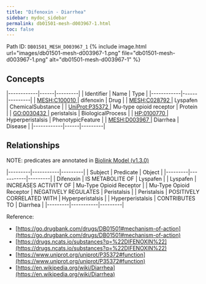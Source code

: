 ```yaml
---
title: "Difenoxin - Diarrhea"
sidebar: mydoc_sidebar
permalink: db01501-mesh-d003967-1.html
toc: false 
---
```



Path ID: `DB01501_MESH_D003967_1`
{% include image.html url="images/db01501-mesh-d003967-1.png" file="db01501-mesh-d003967-1.png" alt="db01501-mesh-d003967-1" %}

## Concepts

|------------|------|---------|
| Identifier | Name | Type    |
|------------|------|---------|
| <a href="https://identifiers.org/MESH:C100010">MESH:C100010 </a> | difenoxin | Drug |
| <a href="https://identifiers.org/MESH:C028792">MESH:C028792 </a> | Lyspafen | ChemicalSubstance |
| <a href="https://identifiers.org/UniProt:P35372">UniProt:P35372 </a> | Mu-type opioid receptor | Protein |
| <a href="https://identifiers.org/GO:0030432">GO:0030432 </a> | peristalsis | BiologicalProcess |
| <a href="https://identifiers.org/HP:0100770">HP:0100770 </a> | Hyperperistalsis | PhenotypicFeature |
| <a href="https://identifiers.org/MESH:D003967">MESH:D003967 </a> | Diarrhea | Disease |
|------------|------|---------|

## Relationships


NOTE: predicates are annotated in <a href="https://github.com/biolink/biolink-model/releases/tag/v1.3.0">Biolink Model (v1.3.0)</a>

|---------|-----------|---------|
| Subject | Predicate | Object  |
|---------|-----------|---------|
| Difenoxin | IS METABOLITE OF | Lyspafen |
| Lyspafen | INCREASES ACTIVITY OF | Mu-Type Opioid Receptor |
| Mu-Type Opioid Receptor | NEGATIVELY REGULATES | Peristalsis |
| Peristalsis | POSITIVELY CORRELATED WITH | Hyperperistalsis |
| Hyperperistalsis | CONTRIBUTES TO | Diarrhea |
|---------|-----------|---------|

Reference: 
  - [https://go.drugbank.com/drugs/DB01501#mechanism-of-action](https://go.drugbank.com/drugs/DB01501#mechanism-of-action)
  - [https://drugs.ncats.io/substances?q=%22DIFENOXIN%22](https://drugs.ncats.io/substances?q=%22DIFENOXIN%22)
  - [https://www.uniprot.org/uniprot/P35372#function](https://www.uniprot.org/uniprot/P35372#function)
  - [https://en.wikipedia.org/wiki/Diarrhea](https://en.wikipedia.org/wiki/Diarrhea)
